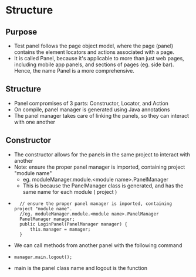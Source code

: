 # Structure

## Purpose

* Test panel follows the page object model, where the page \(panel\) contains the element locators and actions associated with a page.
* It is called Panel, because it's applicable to more than just web pages, including mobile app panels, and sections of pages \(eg. side bar\). Hence, the name Panel is a more comprehensive.

## Structure

* Panel compromises of 3 parts: Constructor, Locator, and Action
* On compile, panel manager is generated using Java annotations
* The panel manager takes care of linking the panels, so they can interact with one another

## Constructor

* The constructor allows for the panels in the same project to interact with another
* Note: ensure the proper panel manager is imported, containing project "module name"
  * eg. moduleManager.module.&lt;module name&gt;.PanelManager
  * This is because the PanelManager class is generated, and has the same name for each module \( project \)
* ```text
  	// ensure the proper panel manager is imported, containing project "module name".
  	//eg. moduleManager.module.<module name>.PanelManager
  	PanelManager manager;
  	public LoginPanel(PanelManager manager) {
  		this.manager = manager;
  	}
  ```
* We can call methods from another panel with the following command
* ```text
  manager.main.logout();
  ```
* main is the panel class name and logout is the function

